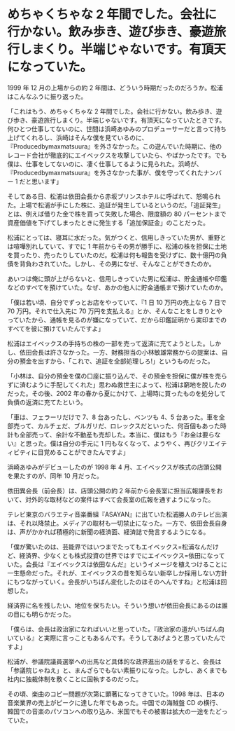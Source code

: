 # めちゃくちゃな 2 年間でした。会社に行かない。飲み歩き、遊び歩き、豪遊旅行しまくり。半端じゃないです。有頂天になっていた。

1999 年 12 月の上場からの約 2 年間は、どういう時期だったのだろうか。松浦はこんなふうに振り返った。

「これはもう、めちゃくちゃな 2 年間でした。会社に行かない。飲み歩き、遊び歩き、豪遊旅行しまくり。半端じゃないです。有頂天になっていたときです。何ひとつ仕事してないのに、世間は浜崎あゆみのプロデューサーだと言って持ち上げてくれるし、浜崎はそんな僕を見ているのに、『Producedbymaxmatsuura』を外さなかった。この遊んでいた時期に、他のレコード会社が徹底的にエイベックスを攻撃していたら、やばかったです。でも僕は、仕事をしてないのに、凄く仕事してるように見られた。浜崎が、『Producedbymaxmatsuura』を外さなかった事が、僕を守ってくれたナンバー 1 だと思います」

そしてある日、松浦は依田会長から赤坂プリンスホテルに呼ばれて、怒鳴られた。上場で松浦が手にした株に、追証が発生しているというのだ。「追証発生」とは、例えば借りた金で株を買って失敗した場合、限度額の 80 パーセントまで資産価値を下げてしまったときに発生する「追加保証金」のことだった。

松浦にとっては、寝耳に水だった。気がつくと、信用しきっていた男が、重野とは喧嘩別れしていて、すでに 1 年前からその男が勝手に、松浦の株を担保に土地を買ったり、売ったりしていたのだ。松浦は何も報告を受けずに、数十億円の負債を背負わされていた。しかし、その男になぜ、そんなことができたのか。

あいつは俺に頭が上がらないと、信用しきっていた男に松浦は、貯金通帳や印鑑などのすべてを預けていた。なぜ、あかの他人に貯金通帳まで預けていたのか。

「僕は若い頃、自分でずっとお店をやっていて、『1 日 10 万円の売上なら 7 日で 70 万円。それで仕入先に 70 万円を支払える』とか、そんなことをしきりとやっていたから、通帳を見るのが嫌になっていて、だから印鑑証明から実印までのすべてを彼に預けていたんですよ」

松浦はエイベックスの手持ちの株の一部を売って返済に充てようとした。しかし、依田会長は許さなかった。一方、財務担当の小林敏雄常務からの提案は、自分の預金を出すから、「これで、追証を全部処理しろ!」というものだった。

「小林は、自分の預金を僕の口座に振り込んで、その預金を担保に僕が株を売らずに済むように手配してくれた」思わぬ救世主によって、松浦は窮地を脱したのだった。その後、2002 年の春から夏にかけて、上場時に買ったものを処分して負債の返済に充てたという。

「車は、フェラーリだけで 7、8 台あったし、ベンツも 4、5 台あった。車を全部売って、カルチェだ、ブルガリだ、ロレックスだといった、何百個もあった時計も全部売って、余計な不動産も売却した。本当に、僕はもう『お金は要らない』と思った。僕は自分の手元に 1 円もなくなって、ようやく、再びクリエイティビティに目覚めることができたんですよ」

浜崎あゆみがデビューしたのが 1998 年 4 月、エイベックスが株式の店頭公開を果たすのが、同年 10 月だった。

依田異会長（前会長）は、店頭公開の約 2 年前から会長室に担当広報課長をおいて、対外的な取材などの案件はすべて会長室の広報を通すようになった。

テレビ東京のバラエティ音楽番組『ASAYAN』に出ていた松浦勝人のテレビ出演は、それ以降禁止。メディアの取材も一切禁止になった。一方で、依田会長自身は、声がかかれば積極的に新聞の経済面、経済誌で発言するようになる。

「僕が驚いたのは、芸能界ではいつまでたってもエイベックス=松浦なんだけど、経済界、少なくとも株式投資の世界ではすでにエイベックス=依田になっていた。会長は『エイベックスは依田なんだ』というイメージを植えつけることに一生懸命だった。それが、エイベックスの昔を知らない新卒しか採用しない方針にもつながっていく。会長がいちばん変化したのはそのへんですね」と松浦は回想した。

経済界に名を残したい、地位を保ちたい。そういう想いが依田会長にあるのは誰の目にも明らかだった。

「僕らは、会長は政治家になればいいと思っていた。『政治家の道がいちばん向いている』と実際に言っこともあるんです。そうしてあげようと思っていたんですよ」

松浦が、参議院議員選挙への出馬など具体的な政界進出の話をすると、会長は「参議院じゃねえ」と、まんざらでもない素振りになった。しかし、あくまでも社内に独裁体制を敷くことに固執するのだった。

その頃、楽曲のコピー問題が次第に顕著になってきていた。1998 年は、日本の音楽業界の売上がピークに達した年でもあった。中国での海賊盤 CD の横行、韓国での音楽のパソコンへの取り込み、米国でもその被害は拡大の一途をたどっていた。
